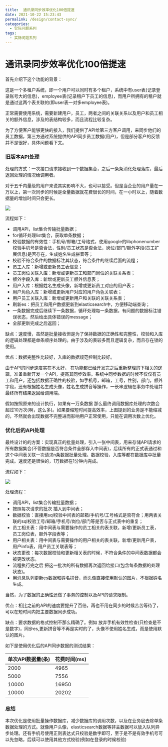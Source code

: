 ```yaml
---
title:  通讯录同步效率优化100倍提速
date: 2021-10-22 15:23:43
permalink: /design/contact-sync/
categories:
  - 实际问题系列
tags:
  - 实际问题系列
---
```

# 通讯录同步效率优化100倍提速

首先介绍下这个功能的背景：

这是一个多租户系统，即一个用户可以同时有多个租户，系统中有user表(记录登录账号大的信息)，employee表(记录租户下员工的信息)，而用户所拥有的租户就是通过这两个表关联的(即user表一对多employee表)。

正常需要使用系统，需要新建用户，员工，两者之间的关联关系以及用户和员工相关的额外信息，涉及的表结构较多，而且流程比较复杂。

为了方便客户能够更快的接入，我们提供了API给第三方客户调用，来同步他们的员工数据，第三方通过系统提供的API同步员工数据(用户)，但是部分客户的反馈并不是很好，具体问题看下文。



### 旧版本API处理

处理的方式：一次接口请求接收到一个数据集合，之后一条条消化处理落库，最后返回处理的情况给调用者。

对于五千内量级的用户来说其实影响不大，也可以接受。但是当企业的用户量在一万以上，第一次同步的时候是全量数据就花费很长的时间，在一小时以上，随着数据量的增加时间只会更长。

<img src="https://cdn.jsdelivr.net/gh/AJiSun/CDN/design-problems/design-6-contact-old.png">

流程如下：

* 调用API，list集合传输批量数据；
* for循环处理list集合，获取单条数据；
* 校验数据的有效性：手机号/邮箱/工号格式，使用google的libphonenumber校验手机号是否合法，性别/员工状态是否合法，岗位/部门/额外字段(员工扩展信息)是否存在，生成姓名生成拼音等；
* 校验不符合条件的数据标注其状态，符合条件的继续后面的流程；
* 员工入库：新增或更新员工表信息；
* 员工岗位关联入库：新增或更新员工和部门岗位的关联关系表；
* 额外字段入库：新增或更新员工额外信息表；
* 用户入库：根据姓名生成头像，新增或更新员工对应的用户表；
* 用户角色入库：新增或更新用户对应的用户角色关联表；
* 用户员工关联入库：新增或更新用户和关联的关联关系表；
* 刷新es：把员工和用户数据更新到elasticsearch中，方便移动端查询；
* 一条数据完成后继续下一条数据，循环处理每一条数据，有问题的数据标注错误状态，然后给出具体错误的message；
* 全部更新完成之后返回；



缺点：速度慢，虽然是批量接收但是为了保持数据的正确性和完整性，校验和入库的逻辑处理都是单条顺序处理的。由于涉及的表较多而且逻辑复杂，而且存在锁的使用。

优点：数据完整性比较好，入库的数据规范控制比较好。



由于API的同步速度实在不太好， 在功能都已经开发完之后重新整理的下相关的逻辑，准备重新开发一个API，提高其同步效率。系统中同步数据的时候不仅仅有员工和用户，还包括数据正确性的校验，如手机号，邮箱，工号，性别，部门，额外字段，还有根据姓名生成头像，姓名生成拼音等操作，一长串逻辑在事务中处理并最终所有结果返回给调用端。

假如按照原来的设计执行，如果有一万条数据 那么最终调用数据库处理的次数会超过10万次(啊，这么多)。如果要缩短时间提高效率，上图提到的业务是不能缩减的，不然就会出现数据不完整进而影响用户正常使用，只能在调用次数上优化。



### 优化后的API处理

最终设计的的方案：实现真正的批量处理，引入一张中间表，用来存储API请求的所有数据集合(不管数据是否符合条件全部存入中间表)，后续所有的正式表通过和这个中间表关联一次请求n条数据批量处理。数据校验，入库等都在数据库中批量完成。速度还是很快的，1万数据在1分钟内完成。

流程如下：

<img src="https://cdn.jsdelivr.net/gh/AJiSun/CDN/design-problems/design-6-contact-new.png">

处理流程：

* 调用API，list集合传输批量数据；
* 按照每次请求的批次 插入到中间表；
* 数据校验：直接用sql校验中间表的邮箱/手机号/工号格式是否符合；用两表关联的sql校验工号/邮箱/手机号/岗位/部门等是否与正式表中的重复；
* 员工相关表：用中间表与需要操作的员工相关的表关联，新增/更新员工表，员工岗位表，额外字段表等；
* 用户相关表：用中间表与需要操作的用户相关的表关联，新增/更新用户表，用户info表，用户员工关联表等；
* 状态更改：每次数据校验和更新相关表的时候，不符合条件的中间表数据都会被更改状态。
* 流程执行完之后 把这一批次的所有数据再次返回给接口(包含每条数据的处理状态)。
* 用消息队列更新es数据和姓名拼音，而头像直接使用默认的图片，不根据姓名生成。

当然，为了数据的正确性还做了事务的控制以及API的请求限制。



优点：相比之前的API的速度要提升了百倍，再也不用在同步的时候苦苦等待了，可以在短时间内把主要数据同步成功。

缺点：要求数据的格式控制不那么精确了。例如 放弃手机有效性检查(只检查是不是数字)，同步es,更新拼音等不再是实时的了，头像不使用姓名生成，而是使用默认的图片。



如下是使用优化后的API同步数据的测试结果：

| 单次API数据量(条) | 花费时间(ms) |
| ----------------- | ------------ |
| 2000              | 4965         |
| 5000              | 7556         |
| 10000             | 16950        |
| 10000             | 20202        |



###  总结

本次优化是使用批量操作数据库，减少数据库的调用次数，以及在业务层去除单条数据处理的方式。就像用户头像，elasticsearch数据等非主数据可以放入队列异步处理。还有手机号使用正则表达式只校验是数字即可，至于是不是有效手机号可以先忽略，后续可以使用其他方式校验(例如在登录的时候校验)





